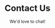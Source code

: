 ---
template: ContactPage
slug: contact
title: Contact Us
featuredImage: "https://ucarecdn.com/f1556116-acdf-4d0c-9fc7-11f0f0609b37/"
subtitle: We'd love to chat!
address: 'Toronto | Montreal'
phone: ''
email: meavicisprod.info@gmail.com
locations:
  - lat: ''
    lng: ''
    mapLink: ''
meta:
  description: This is a meta description.
  title: Contact Page
---